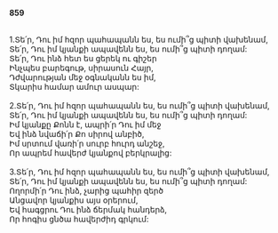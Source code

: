**859**

\
1.Տե՛ր, Դու իմ հզոր պահապանն ես, ես ումի՞ց պիտի վախենամ,\
Տե՛ր, Դու իմ կյանքի ապավենն ես, ես ումի՞ց պիտի դողամ:\
Տե՛ր, Դու ինձ հետ ես ցերեկ ու գիշեր\
Ինչպես բարեգութ, սիրասուն Հայր,\
Դժվարության մեջ օգնականն ես իմ,\
Տկարիս համար ամուր ասպար:\
\
2.Տե՛ր, Դու իմ հզոր պահապանն ես, ես ումի՞ց պիտի վախենամ,\
Տե՛ր, Դու իմ կյանքի ապավենն ես, ես ումի՞ց պիտի դողամ:\
Իմ կյանքը Քոնն է, ապրի՛ր Դու իմ մեջ\
Եվ ինձ նվաճի՛ր Քո սիրով անբիծ,\
Իմ սրտում վառի՛ր սուրբ հուրդ անշեջ,\
Որ ապրեմ հավերժ կյանքով բերկրալից:\
\
3.Տե՛ր, Դու իմ հզոր պահապանն ես, ես ումի՞ց պիտի վախենամ,\
Տե՛ր, Դու իմ կյանքի ապավենն ես, ես ումի՞ց պիտի դողամ:\
Ողորմի՛ր Դու ինձ, չարից պահիր զերծ\
Անցավոր կյանքիս այս օրերում,\
Եվ հագցրու Դու ինձ ճերմակ հանդերձ,\
Որ հոգիս ցնծա հավերժիդ գրկում:
